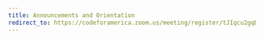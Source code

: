 ```yaml
---
title: Announcements and Orientation
redirect_to: https://codeforamerica.zoom.us/meeting/register/tJIqcu2gqDkpGdAhMWWZbkMMxO-DK9XW0STq
---
```

